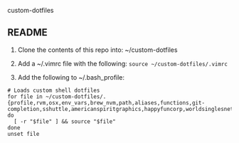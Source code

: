 custom-dotfiles

README
--------
1. Clone the contents of this repo into: ~/custom-dotfiles

2. Add a ~/.vimrc file with the following: `source ~/custom-dotfiles/.vimrc`

3. Add the following to ~/.bash_profile:
```
# Loads custom shell dotfiles
for file in ~/custom-dotfiles/.{profile,rvm,osx,env_vars,brew_nvm,path,aliases,functions,git-completion,sshuttle,americanspiritgraphics,happyfuncorp,worldsinglesnetwork,verizon}; do
  [ -r "$file" ] && source "$file"
done
unset file
```

